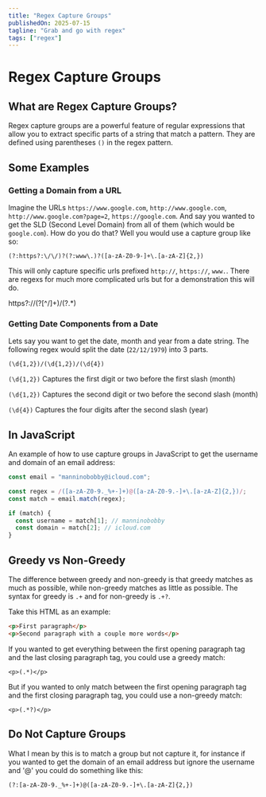 ```yaml
---
title: "Regex Capture Groups"
publishedOn: 2025-07-15
tagline: "Grab and go with regex"
tags: ["regex"]
---
```


# Regex Capture Groups

## What are Regex Capture Groups?

Regex capture groups are a powerful feature of regular expressions that allow
you to extract specific parts of a string that match a pattern. They are defined
using parentheses `()` in the regex pattern.

## Some Examples

### Getting a Domain from a URL

Imagine the URLs `https://www.google.com`, `http://www.google.com`,
`http://www.google.com?page=2`, `https://google.com`. And say you wanted to get
the SLD (Second Level Domain) from all of them (which would be `google.com`).
How do you do that? Well you would use a capture group like so:

```regex
(?:https?:\/\/)?(?:www\.)?([a-zA-Z0-9-]+\.[a-zA-Z]{2,})
```

This will only capture specific urls prefixed `http://`, `https://`, `www.`.
There are regexs for much more complicated urls but for a demonstration this
will do.

https?://(?<domain>[^/]+)/(?<path>.*)

### Getting Date Components from a Date

Lets say you want to get the date, month and year from a date string. The
following regex would split the date (`22/12/1979`) into 3 parts.

```regex
(\d{1,2})/(\d{1,2})/(\d{4})
```

`(\d{1,2})` Captures the first digit or two before the first slash (month)

`(\d{1,2})` Captures the second digit or two before the second slash (month)

`(\d{4})` Captures the four digits after the second slash (year)

## In JavaScript

An example of how to use capture groups in JavaScript to get the username and
domain of an email address:

```javascript
const email = "manninobobby@icloud.com";

const regex = /([a-zA-Z0-9._%+-]+)@([a-zA-Z0-9.-]+\.[a-zA-Z]{2,})/;
const match = email.match(regex);

if (match) {
  const username = match[1]; // manninobobby
  const domain = match[2]; // icloud.com
}
```

## Greedy vs Non-Greedy

The difference between greedy and non-greedy is that greedy matches as much as
possible, while non-greedy matches as little as possible. The syntax for greedy
is `.+` and for non-greedy is `.+?`.

Take this HTML as an example:

```html
<p>First paragraph</p>
<p>Second paragraph with a couple more words</p>
```

If you wanted to get everything between the first opening paragraph tag and the
last closing paragraph tag, you could use a greedy match:

```regex
<p>(.*)</p>
```

But if you wanted to only match between the first opening paragraph tag and the
first closing paragraph tag, you could use a non-greedy match:

```regex
<p>(.*?)</p>
```

## Do Not Capture Groups

What I mean by this is to match a group but not capture it, for instance if you
wanted to get the domain of an email address but ignore the username and '@' you
could do something like this:

```regex
(?:[a-zA-Z0-9._%+-]+)@([a-zA-Z0-9.-]+\.[a-zA-Z]{2,})
```
